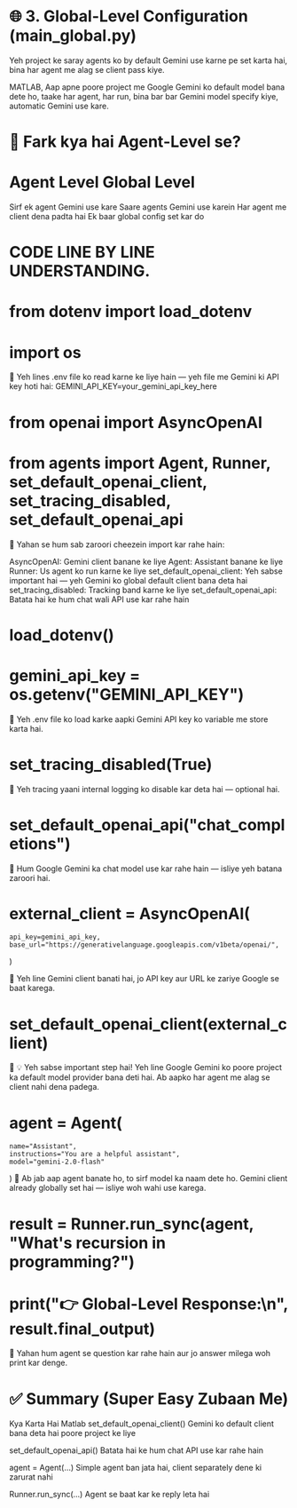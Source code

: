 # 🌐 3. Global-Level Configuration (main_global.py)
Yeh project ke saray agents ko by default Gemini use karne pe set karta hai, bina har agent me alag se client pass kiye.

MATLAB, Aap apne poore project me Google Gemini ko default model bana dete ho, taake har agent, har run, bina bar bar Gemini model specify kiye, automatic Gemini use kare.

# 🔁 Fark kya hai Agent-Level se?

# Agent Level                   	    Global Level
Sirf ek agent Gemini use kare	        Saare agents Gemini use karein
Har agent me client dena padta hai	    Ek baar global config set kar do


# CODE LINE BY LINE UNDERSTANDING.

# from dotenv import load_dotenv
# import os
📌 Yeh lines .env file ko read karne ke liye hain — yeh file me Gemini ki API key hoti hai:
 GEMINI_API_KEY=your_gemini_api_key_here


# from openai import AsyncOpenAI
# from agents import Agent, Runner, set_default_openai_client, set_tracing_disabled, set_default_openai_api
📌 Yahan se hum sab zaroori cheezein import kar rahe hain:

AsyncOpenAI: Gemini client banane ke liye
Agent: Assistant banane ke liye
Runner: Us agent ko run karne ke liye
set_default_openai_client: Yeh sabse important hai — yeh Gemini ko global default client bana deta hai
set_tracing_disabled: Tracking band karne ke liye
set_default_openai_api: Batata hai ke hum chat wali API use kar rahe hain


# load_dotenv()
# gemini_api_key = os.getenv("GEMINI_API_KEY")
📌 Yeh .env file ko load karke aapki Gemini API key ko variable me store karta hai.


# set_tracing_disabled(True)
📌 Yeh tracing yaani internal logging ko disable kar deta hai — optional hai.


# set_default_openai_api("chat_completions")
📌 Hum Google Gemini ka chat model use kar rahe hain — isliye yeh batana zaroori hai.


# external_client = AsyncOpenAI(
    api_key=gemini_api_key,
    base_url="https://generativelanguage.googleapis.com/v1beta/openai/",
)

📌 Yeh line Gemini client banati hai, jo API key aur URL ke zariye Google se baat karega.


# set_default_openai_client(external_client)
📌 💡 Yeh sabse important step hai!
Yeh line Google Gemini ko poore project ka default model provider bana deti hai. Ab aapko har agent me alag se client nahi dena padega.


# agent = Agent(
    name="Assistant",
    instructions="You are a helpful assistant",
    model="gemini-2.0-flash"
)
📌 Ab jab aap agent banate ho, to sirf model ka naam dete ho.
Gemini client already globally set hai — isliye woh wahi use karega.


# result = Runner.run_sync(agent, "What's recursion in programming?")
# print("👉 Global-Level Response:\n", result.final_output)
📌 Yahan hum agent se question kar rahe hain aur jo answer milega woh print kar denge.



# ✅ Summary (Super Easy Zubaan Me)
Kya Karta Hai	                Matlab
set_default_openai_client()	    Gemini ko default client bana deta hai poore project ke liye

set_default_openai_api()	    Batata hai ke hum chat API use kar rahe hain

agent = Agent(...)	            Simple agent ban jata hai, client separately dene ki zarurat nahi

Runner.run_sync(...)	        Agent se baat kar ke reply leta hai


